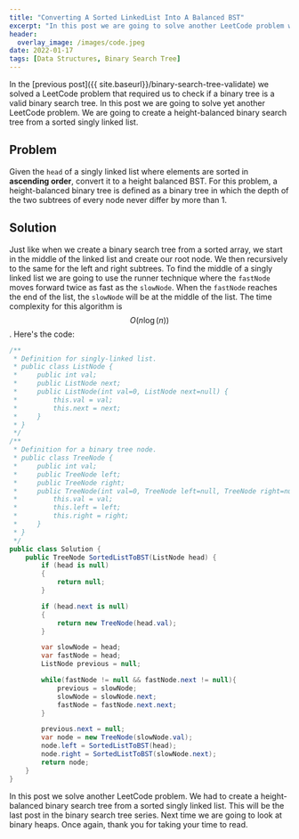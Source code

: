 ```yaml
---
title: "Converting A Sorted LinkedList Into A Balanced BST"
excerpt: "In this post we are going to solve another LeetCode problem where we convert a sorted linked list into a balanced BST."
header:
  overlay_image: /images/code.jpeg
date: 2022-01-17
tags: [Data Structures, Binary Search Tree]
---
```


In the [previous post]({{ site.baseurl}}/binary-search-tree-validate) we solved a LeetCode problem that required us to check if a binary tree is a valid binary search tree. In this post we are going to solve yet another LeetCode problem. We are going to create a height-balanced binary search tree from a sorted singly linked list.

## Problem

Given the `head` of a singly linked list where elements are sorted in **ascending order**, convert it to a height balanced BST. For this problem, a height-balanced binary tree is defined as a binary tree in which the depth of the two subtrees of every node never differ by more than 1.

## Solution

Just like when we create a binary search tree from a sorted array, we start in the middle of the linked list and create our root node. We then recursively to the same for the left and right subtrees. To find the middle of a singly linked list we are going to use the runner technique where the `fastNode` moves forward twice as fast as the `slowNode`. When the `fastNode` reaches the end of the list, the `slowNode` will be at the middle of the list. The time complexity for this algorithm is $$ O(n\log(n)) $$. Here's the code:

```csharp
/**
 * Definition for singly-linked list.
 * public class ListNode {
 *     public int val;
 *     public ListNode next;
 *     public ListNode(int val=0, ListNode next=null) {
 *         this.val = val;
 *         this.next = next;
 *     }
 * }
 */
/**
 * Definition for a binary tree node.
 * public class TreeNode {
 *     public int val;
 *     public TreeNode left;
 *     public TreeNode right;
 *     public TreeNode(int val=0, TreeNode left=null, TreeNode right=null) {
 *         this.val = val;
 *         this.left = left;
 *         this.right = right;
 *     }
 * }
 */
public class Solution {
    public TreeNode SortedListToBST(ListNode head) {
        if (head is null)
        {
            return null;
        }

        if (head.next is null)
        {
            return new TreeNode(head.val);
        }

        var slowNode = head;
        var fastNode = head;
        ListNode previous = null;

        while(fastNode != null && fastNode.next != null){
            previous = slowNode;
            slowNode = slowNode.next;
            fastNode = fastNode.next.next;
        }

        previous.next = null;
        var node = new TreeNode(slowNode.val);
        node.left = SortedListToBST(head);
        node.right = SortedListToBST(slowNode.next);
        return node;
    }
}
```

In this post we solve another LeetCode problem. We had to create a height-balanced binary search tree from a sorted singly linked list. This will be the last post in the binary search tree series. Next time we are going to look at binary heaps. Once again, thank you for taking your time to read.
